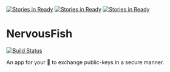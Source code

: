 [![Stories in Ready](https://badge.waffle.io/ericcornelissen/nervousfish.png?label=ready&title=Ready)](https://waffle.io/ericcornelissen/nervousfish?utm_source=badge)
[![Stories in Ready](https://badge.waffle.io/ericcornelissen/nervousfish.png?label=ready&title=Ready)](https://waffle.io/ericcornelissen/nervousfish?utm_source=badge)
[![Stories in Ready](https://badge.waffle.io/ericcornelissen/nervousfish.png?label=ready&title=Ready)](https://waffle.io/ericcornelissen/nervousfish)
# NervousFish
[![Build Status](https://travis-ci.org/ericcornelissen/NervousFish.svg?branch=develop)](https://travis-ci.org/ericcornelissen/NervousFish)

An app for your :iphone: to exchange public-keys in a secure manner.
